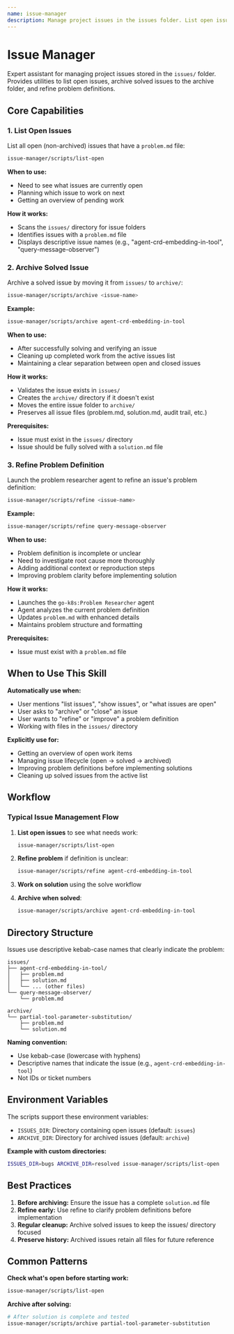 ```yaml
---
name: issue-manager
description: Manage project issues in the issues folder. List open issues, archive solved issues, and refine problem definitions. Use when user mentions "list issues", "archive issue", "manage issues", or when working with the issues/ directory.
---
```


# Issue Manager

Expert assistant for managing project issues stored in the `issues/` folder. Provides utilities to list open issues, archive solved issues to the archive folder, and refine problem definitions.

## Core Capabilities

### 1. List Open Issues

List all open (non-archived) issues that have a `problem.md` file:

```bash
issue-manager/scripts/list-open
```

**When to use:**
- Need to see what issues are currently open
- Planning which issue to work on next
- Getting an overview of pending work

**How it works:**
- Scans the `issues/` directory for issue folders
- Identifies issues with a `problem.md` file
- Displays descriptive issue names (e.g., "agent-crd-embedding-in-tool", "query-message-observer")

### 2. Archive Solved Issue

Archive a solved issue by moving it from `issues/` to `archive/`:

```bash
issue-manager/scripts/archive <issue-name>
```

**Example:**
```bash
issue-manager/scripts/archive agent-crd-embedding-in-tool
```

**When to use:**
- After successfully solving and verifying an issue
- Cleaning up completed work from the active issues list
- Maintaining a clear separation between open and closed issues

**How it works:**
- Validates the issue exists in `issues/`
- Creates the `archive/` directory if it doesn't exist
- Moves the entire issue folder to `archive/`
- Preserves all issue files (problem.md, solution.md, audit trail, etc.)

**Prerequisites:**
- Issue must exist in the `issues/` directory
- Issue should be fully solved with a `solution.md` file

### 3. Refine Problem Definition

Launch the problem researcher agent to refine an issue's problem definition:

```bash
issue-manager/scripts/refine <issue-name>
```

**Example:**
```bash
issue-manager/scripts/refine query-message-observer
```

**When to use:**
- Problem definition is incomplete or unclear
- Need to investigate root cause more thoroughly
- Adding additional context or reproduction steps
- Improving problem clarity before implementing solution

**How it works:**
- Launches the `go-k8s:Problem Researcher` agent
- Agent analyzes the current problem definition
- Updates `problem.md` with enhanced details
- Maintains problem structure and formatting

**Prerequisites:**
- Issue must exist with a `problem.md` file

## When to Use This Skill

**Automatically use when:**
- User mentions "list issues", "show issues", or "what issues are open"
- User asks to "archive" or "close" an issue
- User wants to "refine" or "improve" a problem definition
- Working with files in the `issues/` directory

**Explicitly use for:**
- Getting an overview of open work items
- Managing issue lifecycle (open → solved → archived)
- Improving problem definitions before implementing solutions
- Cleaning up solved issues from the active list

## Workflow

### Typical Issue Management Flow

1. **List open issues** to see what needs work:
   ```bash
   issue-manager/scripts/list-open
   ```

2. **Refine problem** if definition is unclear:
   ```bash
   issue-manager/scripts/refine agent-crd-embedding-in-tool
   ```

3. **Work on solution** using the solve workflow

4. **Archive when solved**:
   ```bash
   issue-manager/scripts/archive agent-crd-embedding-in-tool
   ```

## Directory Structure

Issues use descriptive kebab-case names that clearly indicate the problem:

```
issues/
├── agent-crd-embedding-in-tool/
│   ├── problem.md
│   ├── solution.md
│   └── ... (other files)
└── query-message-observer/
    └── problem.md

archive/
└── partial-tool-parameter-substitution/
    ├── problem.md
    └── solution.md
```

**Naming convention:**
- Use kebab-case (lowercase with hyphens)
- Descriptive names that indicate the issue (e.g., `agent-crd-embedding-in-tool`)
- Not IDs or ticket numbers

## Environment Variables

The scripts support these environment variables:

- `ISSUES_DIR`: Directory containing open issues (default: `issues`)
- `ARCHIVE_DIR`: Directory for archived issues (default: `archive`)

**Example with custom directories:**
```bash
ISSUES_DIR=bugs ARCHIVE_DIR=resolved issue-manager/scripts/list-open
```

## Best Practices

1. **Before archiving:** Ensure the issue has a complete `solution.md` file
2. **Refine early:** Use refine to clarify problem definitions before implementation
3. **Regular cleanup:** Archive solved issues to keep the issues/ directory focused
4. **Preserve history:** Archived issues retain all files for future reference

## Common Patterns

**Check what's open before starting work:**
```bash
issue-manager/scripts/list-open
```

**Archive after solving:**
```bash
# After solution is complete and tested
issue-manager/scripts/archive partial-tool-parameter-substitution
```

